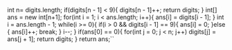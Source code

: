 int n= digits.length;
if(digits[n - 1] < 9){
digits[n - 1]++;
return digits;
}
int[] ans = new int[n+1];
for(int i = 1; i < ans.length; i++){
ans[i] = digits[i - 1];
}
int i = ans.length - 1;
while(i >= 0){
if(i > 0 && digits[i -  1] == 9){
ans[i] = 0;
}else {
ans[i]++;
break;
}
i--;
}
if(ans[0] == 0){
for(int j = 0; j < n; j++) digits[j] = ans[j + 1];
return digits;
}
return ans;``
